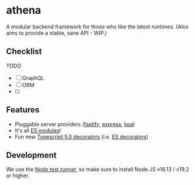 # athena

A modular backend framework for those who like the latest runtimes. (Also aims to provide a stable, sane API - WIP.)

## Checklist

TODO

- [ ] GraphQL
- [ ] ORM
- [ ] 

## Features

- Pluggable server providers ([fastify](./packages/server-fastify), [express](./packages/server-express), [koa](./packages/server-koa))
- It's all [ES modules](https://nodejs.org/api/esm.html)!
- Fun new [Typescript 5.0 decorators](https://www.typescriptlang.org/docs/handbook/release-notes/typescript-5-0.html) (i.e. [ES decorators](https://github.com/tc39/proposal-decorators))

## Development

We use the [Node test runner](https://nodejs.org/api/test.html#running-tests-from-the-command-line), so make sure to install Node.JS v18.13 / v19.2 or higher.
